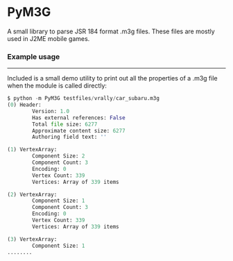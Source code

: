 # PyM3G

A small library to parse JSR 184 format .m3g files. These files are mostly used in J2ME mobile games.


### Example usage
---
Included is a small demo utility to print out all the properties of a .m3g file when the module is called directly:

```python
$ python -m PyM3G testfiles/vrally/car_subaru.m3g
(0) Header:
        Version: 1.0
        Has external references: False
        Total file size: 6277
        Approximate content size: 6277
        Authoring field text: ''

(1) VertexArray:
        Component Size: 2
        Component Count: 3
        Encoding: 0
        Vertex Count: 339
        Vertices: Array of 339 items

(2) VertexArray:
        Component Size: 1
        Component Count: 3
        Encoding: 0
        Vertex Count: 339
        Vertices: Array of 339 items

(3) VertexArray:
        Component Size: 1
........
```

